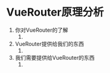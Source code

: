 # VueRouter原理分析

1. 你对VueRouter的了解
   1. ​
2. VueRouter提供给我们的东西
   1. ​
3. 我们需要提供给VueRouter的东西
   1. ​